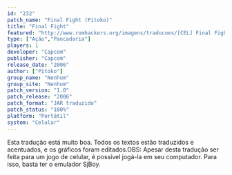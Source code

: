 ```yaml
---
id: "232"
patch_name: "Final Fight (Pitoko)"
title: "Final Fight"
featured: "http://www.romhackers.org/imagens/traducoes/[CEL] Final Fight - Pitoko - 1.png"
type: ["Ação","Pancadaria"]
players: 1
developer: "Capcom"
publisher: "Capcom"
release_date: "2006"
author: ["Pitoko"]
group_name: "Nenhum"
group_site: "Nenhum"
patch_version: "1.0"
patch_release: "2006"
patch_format: "JAR traduzido"
patch_status: "100%"
platform: "Portátil"
system: "Celular"
---
```


Esta tradução está muito boa. Todos os textos estão traduzidos e acentuados, e os gráficos foram editados.OBS: Apesar desta tradução ser feita para um jogo de celular, é possível jogá-la em seu computador. Para isso, basta ter o emulador SjBoy.